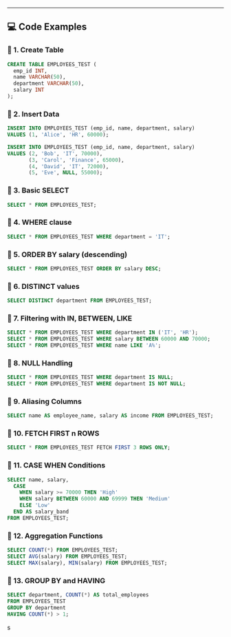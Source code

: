 ---

## 💻 Code Examples

### 📌 1. Create Table
```sql
CREATE TABLE EMPLOYEES_TEST (
  emp_id INT,
  name VARCHAR(50),
  department VARCHAR(50),
  salary INT
);
```

### 📌 2. Insert Data
```sql
INSERT INTO EMPLOYEES_TEST (emp_id, name, department, salary)
VALUES (1, 'Alice', 'HR', 60000);

INSERT INTO EMPLOYEES_TEST (emp_id, name, department, salary)
VALUES (2, 'Bob', 'IT', 70000),
       (3, 'Carol', 'Finance', 65000),
       (4, 'David', 'IT', 72000),
       (5, 'Eve', NULL, 55000);
```

### 📌 3. Basic SELECT
```sql
SELECT * FROM EMPLOYEES_TEST;
```

### 📌 4. WHERE clause
```sql
SELECT * FROM EMPLOYEES_TEST WHERE department = 'IT';
```

### 📌 5. ORDER BY salary (descending)
```sql
SELECT * FROM EMPLOYEES_TEST ORDER BY salary DESC;
```

### 📌 6. DISTINCT values
```sql
SELECT DISTINCT department FROM EMPLOYEES_TEST;
```

### 📌 7. Filtering with IN, BETWEEN, LIKE
```sql
SELECT * FROM EMPLOYEES_TEST WHERE department IN ('IT', 'HR');
SELECT * FROM EMPLOYEES_TEST WHERE salary BETWEEN 60000 AND 70000;
SELECT * FROM EMPLOYEES_TEST WHERE name LIKE 'A%';
```

### 📌 8. NULL Handling
```sql
SELECT * FROM EMPLOYEES_TEST WHERE department IS NULL;
SELECT * FROM EMPLOYEES_TEST WHERE department IS NOT NULL;
```

### 📌 9. Aliasing Columns
```sql
SELECT name AS employee_name, salary AS income FROM EMPLOYEES_TEST;
```

### 📌 10. FETCH FIRST n ROWS
```sql
SELECT * FROM EMPLOYEES_TEST FETCH FIRST 3 ROWS ONLY;
```

### 📌 11. CASE WHEN Conditions
```sql
SELECT name, salary,
  CASE
    WHEN salary >= 70000 THEN 'High'
    WHEN salary BETWEEN 60000 AND 69999 THEN 'Medium'
    ELSE 'Low'
  END AS salary_band
FROM EMPLOYEES_TEST;
```

### 📌 12. Aggregation Functions
```sql
SELECT COUNT(*) FROM EMPLOYEES_TEST;
SELECT AVG(salary) FROM EMPLOYEES_TEST;
SELECT MAX(salary), MIN(salary) FROM EMPLOYEES_TEST;
```

### 📌 13. GROUP BY and HAVING
```sql
SELECT department, COUNT(*) AS total_employees
FROM EMPLOYEES_TEST
GROUP BY department
HAVING COUNT(*) > 1;
```
s